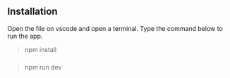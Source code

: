 ## Installation
Open the file on vscode and open a terminal. Type the command below to run the app.
> npm install
###
> npm run dev

